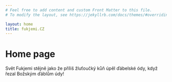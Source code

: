 ```yaml
---
# Feel free to add content and custom Front Matter to this file.
# To modify the layout, see https://jekyllrb.com/docs/themes/#overriding-theme-defaults

layout: home
title: fukjemi.CZ
---
```

# Home page

Svět Fukjemi stějně jako že příliš žluťoučký kůň úpěl ďábelské ódy, když řezal Božským ďáblům údy!
